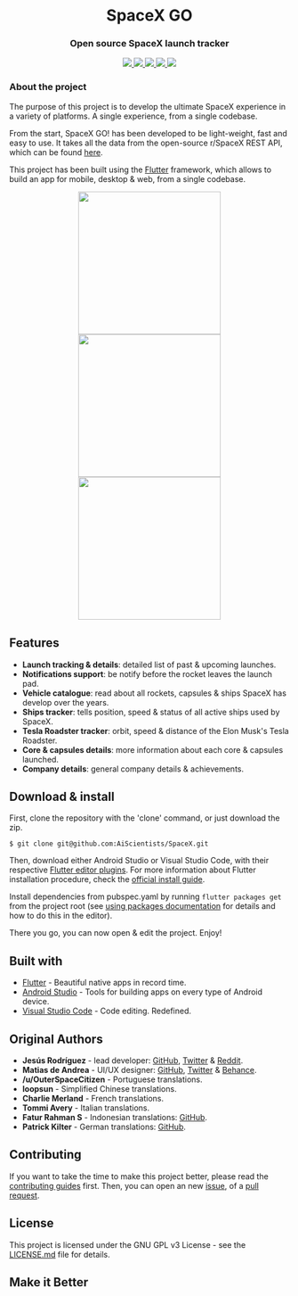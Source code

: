 <h1 align="center">SpaceX GO</h1>
<h3 align="center">Open source SpaceX launch tracker</h3>

<p align="center">
  <a href="https://www.gnu.org/licenses/gpl-3.0.en.html">
    <img src="https://img.shields.io/github/license/jesusrp98/spacex-go.svg?style=for-the-badge">
  </a>
  <a href="https://github.com/jesusrp98/spacex-go/stargazers">
    <img src="https://img.shields.io/github/stars/jesusrp98/spacex-go.svg?style=for-the-badge">
  </a>
  <a href="https://www.paypal.com/paypalme/my/profile">
    <img src="https://img.shields.io/badge/Donate-PayPal-blue.svg?style=for-the-badge">
  </a>
  <a href="https://www.patreon.com/jesusrp98">
    <img src="https://img.shields.io/badge/Support-Patreon-orange.svg?style=for-the-badge">
  </a>
  <a href="https://play.google.com/store/apps/details?id=com.chechu.cherry">
    <img src="https://img.shields.io/badge/Google-PlayStore-green.svg?style=for-the-badge">
  </a>
</p>

### About the project

The purpose of this project is to develop the ultimate SpaceX experience in a variety of platforms. A single experience, from a single codebase.

From the start, SpaceX GO! has been developed to be light-weight, fast and easy to use. It takes all the data from the open-source r/SpaceX REST API, which can be found [here](https://github.com/r-spacex/SpaceX-API).

This project has been built using the [Flutter](https://flutter.io/) framework, which allows to build an app for mobile, desktop & web, from a single codebase.

<p align="center">
  <img src="https://raw.githubusercontent.com/jesusrp98/spacex-go/master/screenshots/0.jpg" width="256" hspace="4">
  <img src="https://raw.githubusercontent.com/jesusrp98/spacex-go/master/screenshots/1.jpg" width="256" hspace="4">
  <img src="https://raw.githubusercontent.com/jesusrp98/spacex-go/master/screenshots/2.jpg" width="256" hspace="4">
</p>

## Features

- **Launch tracking & details**: detailed list of past & upcoming launches.
- **Notifications support**: be notify before the rocket leaves the launch pad.
- **Vehicle catalogue**: read about all rockets, capsules & ships SpaceX has develop over the years.
- **Ships tracker**: tells position, speed & status of all active ships used by SpaceX.
- **Tesla Roadster tracker**: orbit, speed & distance of the Elon Musk's Tesla Roadster.
- **Core & capsules details**: more information about each core & capsules launched.
- **Company details**: general company details & achievements.

## Download & install

First, clone the repository with the 'clone' command, or just download the zip.

```
$ git clone git@github.com:AiScientists/SpaceX.git
```

Then, download either Android Studio or Visual Studio Code, with their respective [Flutter editor plugins](https://flutter.io/get-started/editor/). For more information about Flutter installation procedure, check the [official install guide](https://flutter.io/get-started/install/).

Install dependencies from pubspec.yaml by running `flutter packages get` from the project root (see [using packages documentation](https://flutter.io/using-packages/#adding-a-package-dependency-to-an-app) for details and how to do this in the editor).

There you go, you can now open & edit the project. Enjoy!

## Built with

- [Flutter](https://flutter.dev/) - Beautiful native apps in record time.
- [Android Studio](https://developer.android.com/studio/index.html/) - Tools for building apps on every type of Android device.
- [Visual Studio Code](https://code.visualstudio.com/) - Code editing. Redefined.

## Original Authors

- **Jesús Rodríguez** - lead developer: [GitHub](https://github.com/jesusrp98), [Twitter](https://twitter.com/jesusrp98) & [Reddit](https://www.reddit.com/user/jesusrp98).
- **Matias de Andrea** - UI/UX designer: [GitHub](https://github.com/deandreamatias), [Twitter](https://twitter.com/deandreamatias) & [Behance](https://www.behance.net/deandreamatias).
- **/u/OuterSpaceCitizen** - Portuguese translations.
- **loopsun** - Simplified Chinese translations.
- **Charlie Merland** - French translations.
- **Tommi Avery** - Italian translations.
- **Fatur Rahman S** - Indonesian translations: [GitHub](https://github.com/Dexalt142).
- **Patrick Kilter** - German translations: [GitHub](https://github.com/m0veax).

## Contributing

If you want to take the time to make this project better, please read the [contributing guides](https://github.com/AiScientists/SpaceX/blob/master/CONTRIBUTING.md) first. Then, you can open an new [issue](https://github.com/AiScientists/SpaceX/issues/new/choose), of a [pull request](https://github.com/AiScientists/SpaceX/compare).

## License

This project is licensed under the GNU GPL v3 License - see the [LICENSE.md](LICENSE.md) file for details.

## Make it Better
